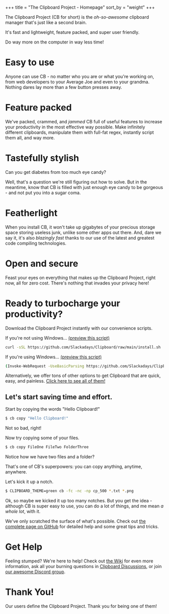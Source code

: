 +++
title = "The Clipboard Project - Homepage"
sort_by = "weight"
+++

The Clipboard Project (CB for short) is the <i>oh-so-awesome</i> clipboard manager that's just like a second brain.

It's fast and lightweight, feature packed, and super user friendly.

Do way more on the computer in way less time!

# Easy to use

Anyone can use CB - no matter who you are or what you're working on, from web developers to your Average Joe and even to your grandma. Nothing dares lay more than a few button presses away.

# Feature packed

We've packed, crammed, and <i>jammed</i> CB full of useful features to increase your productivity in the most effective way possible. Make infinitely different clipboards, manipulate them with full-fat regex, instantly script them all, and way more.

# Tastefully stylish

Can you get diabetes from too much eye candy?

Well, that's a question we're still figuring out how to solve. But in the meantime, know that CB is filled with just enough eye candy to be gorgeous - and not put you into a sugar coma.

# Featherlight

When you install CB, it won't take up gigabytes of your precious storage space storing useless junk, unlike some other apps out there. And, dare we say it, it's also <i>blazingly fast</i> thanks to our use of the latest and greatest code compiling technologies.

# Open and secure

Feast your eyes on everything that makes up the Clipboard Project, right now, all for zero cost. There's nothing that invades your privacy here!

# Ready to turbocharge your productivity?

Download the Clipboard Project instantly with our convenience scripts.

If you're not using Windows... <a href="https://github.com/Slackadays/Clipboard/blob/main/install.sh">(preview this script)</a>
```sh
curl -sSL https://github.com/Slackadays/Clipboard/raw/main/install.sh | sh
```

If you're using Windows... <a href="https://github.com/Slackadays/Clipboard/blob/main/install.ps1">(preview this script)</a>
```sh
(Invoke-WebRequest -UseBasicParsing https://github.com/Slackadays/Clipboard/raw/main/install.ps1).Content | powershell
```

Alternatively, we offer tons of other options to get Clipboard that are quick, easy, and painless. [Click here to see all of them!](https://github.com/Slackadays/Clipboard/blob/main/README.md#-1)

## Let's start saving time and effort.

Start by copying the words "Hello Clipboard!"

```sh
$ cb copy "Hello Clipboard!"
```

Not so bad, right!

Now try copying some of your files.

```sh
$ cb copy FileOne FileTwo FolderThree
```

Notice how we have two files and a folder? 

That's one of CB's superpowers: you can copy anything, anytime, anywhere.

Let's kick it up a notch.

```sh
$ CLIPBOARD_THEME=green cb -fc -nc -np cp_500 *.txt *.png
```

Ok, so maybe we kicked it up too many notches. But you get the idea - although CB is super easy to use, you can do a lot of things, and me mean <i>a whole lot</i>, with it.


We've only scratched the surface of what's possible. Check out [the complete page on GitHub](https://github.com/Slackadays/Clipboard) for detailed help and some great tips and tricks.

# Get Help

Feeling stumped? We're here to help! Check out [the Wiki](https://github.com/Slackadays/Clipboard/wiki) for even more information, ask all your burning questions in [Clipboard Discussions](https://github.com/Slackadays/Clipboard/discussions), or join [our awesome Discord group](https://discord.gg/J6asnc3pEG).

# Thank You!

Our users define the Clipboard Project. Thank you for being one of them!